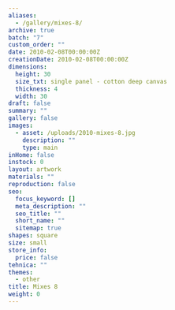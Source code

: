 ```yaml
---
aliases:
  - /gallery/mixes-8/
archive: true
batch: "7"
custom_order: ""
date: 2010-02-08T00:00:00Z
creationDate: 2010-02-08T00:00:00Z
dimensions:
  height: 30
  size_txt: single panel - cotton deep canvas
  thickness: 4
  width: 30
draft: false
summary: ""
gallery: false
images:
  - asset: /uploads/2010-mixes-8.jpg
    description: ""
    type: main
inHome: false
instock: 0
layout: artwork
materials: ""
reproduction: false
seo:
  focus_keyword: []
  meta_description: ""
  seo_title: ""
  short_name: ""
  sitemap: true
shapes: square
size: small
store_info:
  price: false
tehnica: ""
themes:
  - other
title: Mixes 8
weight: 0
---
```

